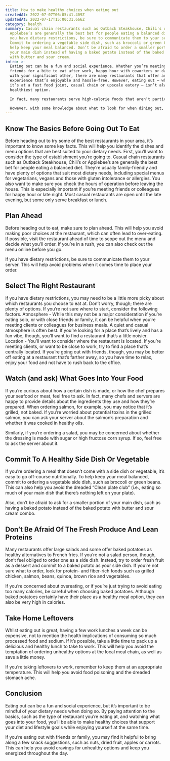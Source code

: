```yaml
---
title: How to make healthy choices when eating out
createdAt: 2022-07-07T06:05:41.409Z
updatedAt: 2022-07-17T15:00:31.666Z
category: health
summary: Casual chain restaurants such as Outback Steakhouse, Chili's or
  Applebee’s are generally the best bet for people eating a balanced diet. If
  you have dietary restrictions, be sure to communicate them to your server.
  Commit to ordering a vegetable side dish, such as broccoli or green beans, to
  help keep your meal balanced. Don’t be afraid to order a smaller portion of
  your main dish instead of having a baked potato instead of the baked potato
  with butter and sour cream.
intro: >-
  Eating out can be a fun and social experience. Whether you’re meeting
  friends for a bite to eat after work, happy hour with coworkers or date night
  with your significant other, there are many restaurants that offer an
  experience that’s enjoyable and hassle-free. However, eating out — whether
  it’s at a fast food joint, casual chain or upscale eatery — isn’t always the
  healthiest option.

  In fact, many restaurants serve high-calorie foods that aren’t particularly good for you. The mammoth size of most restaurant portions is also concerning, as it can lead to overeating and unnecessary intake of saturated fats, sodium and added sugars.

  However, with some knowledge about what to look for when dining out, you can make healthy choices that support your diet and lifestyle goals while still enjoying yourself at the same time.
---
```


## Know The Basics Before Going Out To Eat

Before heading out to try some of the best restaurants in your area, it’s important to know some key facts. This will help you identify the dishes and menu options that are best suited to your dietary needs.
First, you’ll want to consider the type of establishment you’re going to. Casual chain restaurants such as Outback Steakhouse, Chili’s or Applebee’s are generally the best bet for people eating a balanced diet. They’re usually family-friendly and have plenty of options that suit most dietary needs, including special menus for vegetarians, vegans and those with gluten intolerance or allergies.
You also want to make sure you check the hours of operation before leaving the house. This is especially important if you’re meeting friends or colleagues for happy hour or late night. Most casual restaurants are open until the late evening, but some only serve breakfast or lunch.

## Plan Ahead

Before heading out to eat, make sure to plan ahead. This will help you avoid making poor choices at the restaurant, which can often lead to over-eating.
If possible, visit the restaurant ahead of time to scope out the menu and decide what you’ll order. If you’re in a rush, you can also check out the menu online before you go.

If you have dietary restrictions, be sure to communicate them to your server. This will help avoid problems when it comes time to place your order.

## Select The Right Restaurant

If you have dietary restrictions, you may need to be a little more picky about which restaurants you choose to eat at. Don’t worry, though; there are plenty of options. If you’re not sure where to start, consider the following factors. Atmosphere - While this may not be a major consideration if you’re eating solo, or with close friends or family, it can be helpful when you’re meeting clients or colleagues for business meals. A quiet and casual atmosphere is often best. If you’re looking for a place that’s lively and has a fun vibe, though, you’ll want to find a restaurant that’s a little noisier. Location - You’ll want to consider where the restaurant is located. If you’re meeting clients, or want to be close to work, try to find a place that’s centrally located. If you’re going out with friends, though, you may be better off eating at a restaurant that’s farther away, so you have time to relax, enjoy your food and not have to rush back to the office.

## Watch (and ask) What Goes Into Your Food

If you’re curious about how a certain dish is made, or how the chef prepares your seafood or meat, feel free to ask. In fact, many chefs and servers are happy to provide details about the ingredients they use and how they’re prepared.
When ordering salmon, for example, you may notice that it’s grilled, not baked. If you’re worried about potential toxins in the grilled salmon, you can ask your server about the salmon’s preparation and whether it was cooked in healthy oils.

Similarly, if you’re ordering a salad, you may be concerned about whether the dressing is made with sugar or high fructose corn syrup. If so, feel free to ask the server about it.

## Commit To A Healthy Side Dish Or Vegetable

If you’re ordering a meal that doesn’t come with a side dish or vegetable, it’s easy to go off-course nutritionally.
To help keep your meal balanced, commit to ordering a vegetable side dish, such as broccoli or green beans. This can also help you avoid the dreaded “Clean plate club” (i.e., eating so much of your main dish that there’s nothing left on your plate).

Also, don’t be afraid to ask for a smaller portion of your main dish, such as having a baked potato instead of the baked potato with butter and sour cream combo.

## Don’t Be Afraid Of The Fresh Produce And Lean Proteins

Many restaurants offer large salads and some offer baked potatoes as healthy alternatives to French fries. If you’re not a salad person, though, don’t feel obliged to order one as a side dish.
Instead, try to order fresh fruit as a dessert and commit to a baked potato as your side dish. If you’re not sure what to order, look for protein- and fiber-rich foods such as grilled chicken, salmon, beans, quinoa, brown rice and vegetables.

If you’re concerned about overeating, or if you’re just trying to avoid eating too many calories, be careful when choosing baked potatoes. Although baked potatoes certainly have their place as a healthy meal option, they can also be very high in calories.

## Take Home Leftovers

Whilst eating out is great, having a few work lunches a week can be expensive, not to mention the health implications of consuming so much processed food and sodium.
If it’s possible, take a little time to pack up a delicious and healthy lunch to take to work. This will help you avoid the temptation of ordering unhealthy options at the local meal chain, as well as save a little money.

If you’re taking leftovers to work, remember to keep them at an appropriate temperature. This will help you avoid food poisoning and the dreaded stomach ache.

## Conclusion

Eating out can be a fun and social experience, but it’s important to be mindful of your dietary needs when doing so.
By paying attention to the basics, such as the type of restaurant you’re eating at, and watching what goes into your food, you’ll be able to make healthy choices that support your diet and lifestyle goals while enjoying yourself at the same time.

If you’re eating out with friends or family, you may find it helpful to bring along a few snack suggestions, such as nuts, dried fruit, apples or carrots. This can help you avoid cravings for unhealthy options and keep you energized throughout the day.
